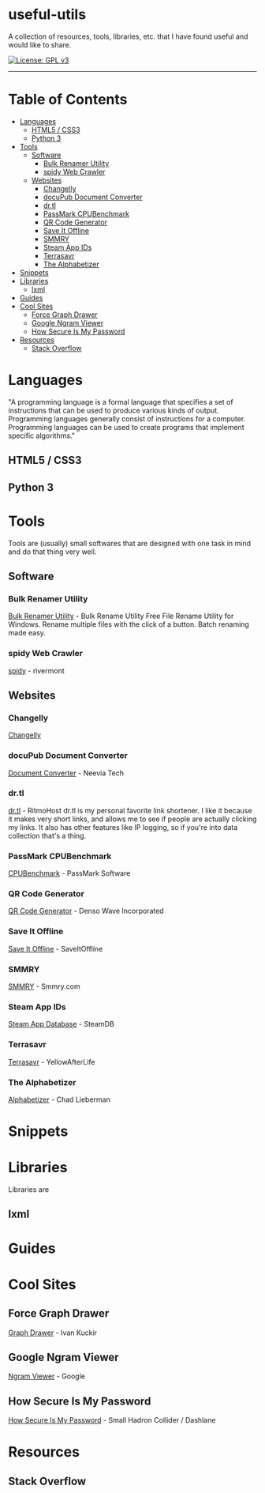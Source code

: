 # useful-utils
A collection of resources, tools, libraries, etc. that I have found useful and would like to share.

[![License: GPL v3](https://img.shields.io/badge/license-GPLv3.0-blue.svg)](http://www.gnu.org/licenses/gpl-3.0)

--------------------

# Table of Contents

  - [Languages](#languages)
    - [HTML5 / CSS3](#html5--css3)
    - [Python 3](#python-3)
  - [Tools](#tools)
    - [Software](#software)
      - [Bulk Renamer Utility](#bulk-renamer-utility)
	  - [spidy Web Crawler](#spidy-web-crawler)
	- [Websites](#websites)
	  - [Changelly](#changelly)
	  - [docuPub Document Converter](#docupub-document-converter)
	  - [dr.tl](#drtl)
	  - [PassMark CPUBenchmark](#passmark-cpubenchmark)
	  - [QR Code Generator](#qr-code-generator)
      - [Save It Offline](#save-it-offline)
      - [SMMRY](#smmry)
	  - [Steam App IDs](#steam-app-ids)
	  - [Terrasavr](#terrasavr)
      - [The Alphabetizer](#the-alphabetizer)
  - [Snippets](#snippets)
  - [Libraries](#libraries)
    - [lxml](#lxml)
  - [Guides](#guides)
  - [Cool Sites](#cool-sites)
    - [Force Graph Drawer](#force-graph-drawer)
    - [Google Ngram Viewer](#google-ngram-viewer)
	- [How Secure Is My Password](#how-secure-is-my-password)
  - [Resources](#resources)
    - [Stack Overflow](#stack-overflow)


# Languages
"A programming language is a formal language that specifies a set of instructions that can be used to produce various kinds of output. Programming languages generally consist of instructions for a computer. Programming languages can be used to create programs that implement specific algorithms."

## HTML5 / CSS3


## Python 3


# Tools
Tools are (usually) small softwares that are designed with one task in mind and do that thing very well.

## Software

### Bulk Renamer Utility
[Bulk Renamer Utility](http://www.bulkrenameutility.co.uk/Main_Intro.php) - Bulk Rename Utility
Free File Rename Utility for Windows. Rename multiple files with the click of a button. Batch renaming made easy.

### spidy Web Crawler
[spidy](https://github.com/rivermont/spidy) - rivermont

## Websites

### Changelly
[Changelly](https://changelly.com/)

### docuPub Document Converter
[Document Converter](#https://docupub.com/pdfconvert/) - Neevia Tech

### dr.tl
[dr.tl](http://dr.tl/) - RitmoHost
dr.tl is my personal favorite link shortener.
I like it because it makes very short links, and allows me to see if people are actually clicking my links.
It also has other features like IP logging, so if you're into data collection that's a thing.

### PassMark CPUBenchmark
[CPUBenchmark](https://www.cpubenchmark.net/) - PassMark Software

### QR Code Generator
[QR Code Generator](http://www.qr-code-generator.com/) - Denso Wave Incorporated

### Save It Offline
[Save It Offline](http://www.saveitoffline.com/) - SaveItOffline

### SMMRY
[SMMRY](http://smmry.com/) - Smmry.com

### Steam App IDs
[Steam App Database](https://steamdb.info/apps/) - SteamDB

### Terrasavr
[Terrasavr](http://yal.cc/r/terrasavr/) - YellowAfterLife

### The Alphabetizer
[Alphabetizer](http://alphabetizer.flap.tv/) - Chad Lieberman


# Snippets


# Libraries
Libraries are 

## lxml


# Guides


# Cool Sites

## Force Graph Drawer
[Graph Drawer](http://g.ivank.net) - Ivan Kuckir

## Google Ngram Viewer
[Ngram Viewer](https://books.google.com/ngrams) - Google

## How Secure Is My Password
[How Secure Is My Password](https://howsecureismypassword.net/) - Small Hadron Collider / Dashlane


# Resources

## Stack Overflow
